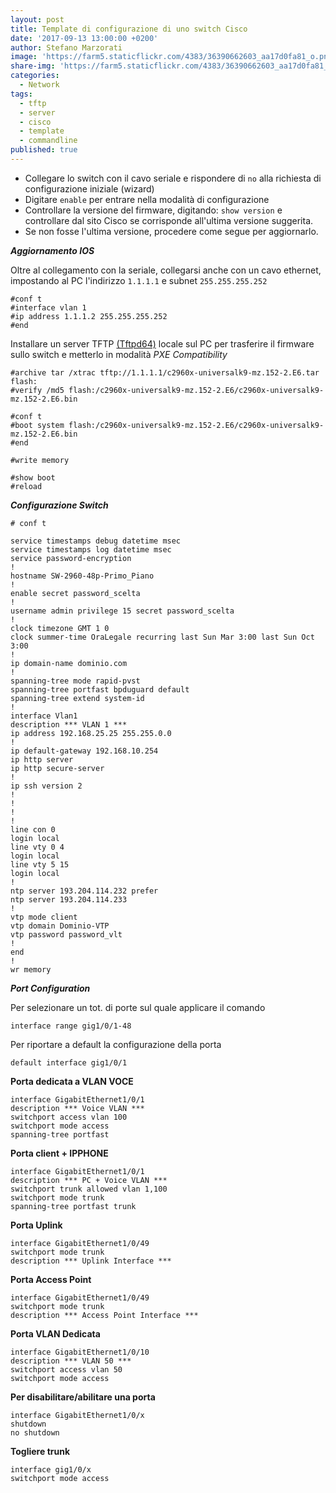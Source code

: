 ```yaml
---
layout: post
title: Template di configurazione di uno switch Cisco
date: '2017-09-13 13:00:00 +0200'
author: Stefano Marzorati
image: 'https://farm5.staticflickr.com/4383/36390662603_aa17d0fa81_o.png'
share-img: 'https://farm5.staticflickr.com/4383/36390662603_aa17d0fa81_o.png'
categories:
  - Network
tags:
  - tftp
  - server
  - cisco
  - template
  - commandline
published: true
---
```

 - Collegare lo switch con il cavo seriale e rispondere di `no` alla richiesta di configurazione iniziale (wizard)
 - Digitare `enable` per entrare nella modalità di configurazione
 - Controllare la versione del firmware, digitando: `show version` e controllare dal sito Cisco se corrisponde all'ultima versione suggerita.
 - Se non fosse l'ultima versione, procedere come segue per aggiornarlo.

***Aggiornamento IOS***

Oltre al collegamento con la seriale, collegarsi anche con un cavo ethernet, impostando al PC l'indirizzo `1.1.1.1` e subnet `255.255.255.252`

	#conf t
	#interface vlan 1
	#ip address 1.1.1.2 255.255.255.252
	#end

Installare un server TFTP <a href="http://tftpd32.jounin.net/tftpd32_download.html" target="_blank">(Tftpd64)</a> locale sul PC per trasferire il firmware sullo switch e metterlo in modalità *PXE Compatibility*

	#archive tar /xtrac tftp://1.1.1.1/c2960x-universalk9-mz.152-2.E6.tar flash:
	#verify /md5 flash:/c2960x-universalk9-mz.152-2.E6/c2960x-universalk9-mz.152-2.E6.bin 

	#conf t
	#boot system flash:/c2960x-universalk9-mz.152-2.E6/c2960x-universalk9-mz.152-2.E6.bin 
	#end

	#write memory

	#show boot
	#reload

***Configurazione Switch***

	# conf t

	service timestamps debug datetime msec
	service timestamps log datetime msec
	service password-encryption
	!
	hostname SW-2960-48p-Primo_Piano
	!
	enable secret password_scelta
	!
	username admin privilege 15 secret password_scelta
	!
	clock timezone GMT 1 0
	clock summer-time OraLegale recurring last Sun Mar 3:00 last Sun Oct 3:00
	!
	ip domain-name dominio.com
	!
	spanning-tree mode rapid-pvst
	spanning-tree portfast bpduguard default
	spanning-tree extend system-id
	!
	interface Vlan1
	description *** VLAN 1 ***
	ip address 192.168.25.25 255.255.0.0
	!
	ip default-gateway 192.168.10.254
	ip http server
	ip http secure-server
	!
	ip ssh version 2
	!
	!
	!
	!
	line con 0
	login local
	line vty 0 4
	login local
	line vty 5 15
	login local
	!
	ntp server 193.204.114.232 prefer
	ntp server 193.204.114.233
	!
	vtp mode client
	vtp domain Dominio-VTP
	vtp password password_vlt
	!
	end
	!
	wr memory

***Port Configuration***

Per selezionare un tot. di porte sul quale applicare il comando   

	interface range gig1/0/1-48
	
Per riportare a default la configurazione della porta   

	default interface gig1/0/1


**Porta dedicata a VLAN VOCE**   

	interface GigabitEthernet1/0/1
	description *** Voice VLAN ***
	switchport access vlan 100
	switchport mode access
	spanning-tree portfast


**Porta client + IPPHONE**   

	interface GigabitEthernet1/0/1
	description *** PC + Voice VLAN ***
	switchport trunk allowed vlan 1,100
	switchport mode trunk
	spanning-tree portfast trunk
 
**Porta Uplink**   

	interface GigabitEthernet1/0/49
	switchport mode trunk
	description *** Uplink Interface ***
 
**Porta Access Point**   

	interface GigabitEthernet1/0/49 
	switchport mode trunk
	description *** Access Point Interface ***

**Porta VLAN Dedicata**   

	interface GigabitEthernet1/0/10
	description *** VLAN 50 ***
	switchport access vlan 50
	switchport mode access

**Per disabilitare/abilitare una porta**   

	interface GigabitEthernet1/0/x
	shutdown
	no shutdown
	
**Togliere trunk**   

	interface gig1/0/x
	switchport mode access